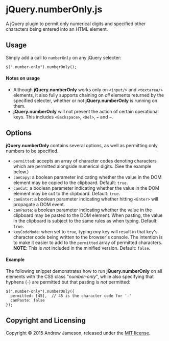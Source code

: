 # jQuery.numberOnly.js
A jQuery plugin to permit only numerical digits and specified other characters being entered into an HTML element.

## Usage
Simply add a call to `numberOnly` on any jQuery selecter:

```
$(".number-only").numberOnly();
```

#### Notes on usage
* Although **jQuery.numberOnly** works only on `<input/>` and `<textarea/>` elements, it also fully supports chaining on *all* elements returned by the specified selecter, whether or not **jQuery.numberOnly** is running on them.
* **jQuery.numberOnly** will not prevent the action of certain operational keys. This includes `<Backspace>`, `<Del>`, `←` and `→`.

## Options
**jQuery.numberOnly** contains several options, as well as permitting only numbers to be specified.
* `permitted`: accepts an array of character codes denoting characters which are permitted alongside numerical digits. (See the example below.)
* `canCopy`: a boolean parameter indicating whether the value in the DOM element may be copied to the clipboard. Default: `true`.
* `canCut`: a boolean parameter indicating whether the value in the DOM element may be cut to the clipboard. Default: `true`.
* `canEnter`: a boolean parameter indicating whether hitting `<Enter>` will propagate a DOM event.
* `canPaste`: a boolean parameter indicating whether the value in the clipboard may be pasted to the DOM element. When pasting, the value in the clipboard is subject to the same rules as when typing. Default: `true`.
* `keyCodeMode`: when set to `true`, typing *any* key will result in that key's character code being written to the browser's console. The intention is to make it easier to add to the `permitted` array of permitted characters. **NOTE**: This is *not* included in the minified version. Default: `false`.

#### Example
The following snippet demonstrates how to run **jQuery.numberOnly** on all elements with the CSS class "*number-only*", while also specifying that hyphens (`-`) are permitted but that pasting is *not* permitted:

```
$(".number-only").numberOnly({
  permitted: [45],  // 45 is the character code for '-'
  canPaste: false
});
```

## Copyright and Licensing
Copyright © 2015 Andrew Jameson, released under the [MIT license](https://raw.githubusercontent.com/awj100/jQuery.numberOnly.js/master/LICENSE).
